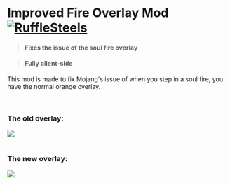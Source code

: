 # Improved Fire Overlay Mod [![RuffleSteels](https://img.shields.io/badge/Me-RuffleSteels-green)](https://github.com/RuffleSteels/Improved-Fire-Overlay/blob/master/README.md)
> #### Fixes the issue of the soul fire overlay


> #### Fully client-side

This mod is made to fix Mojang's issue of when you step in a soul fire, you have the normal orange overlay.

<br />


### The old overlay:

<img src="https://imgur.com/1VzAHp5.png" align="bottom" />

<br />
<br />


### The new overlay:

<img src="https://i.imgur.com/hDAOwuC.png" align="bottom" />
